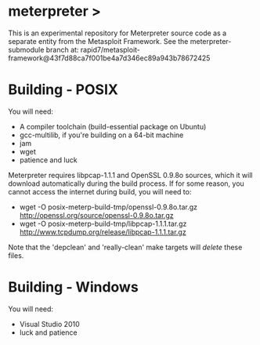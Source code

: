 meterpreter >
=============

This is an experimental repository for Meterpreter source code as a
separate entity from the Metasploit Framework. See the
meterpreter-submodule branch at:
rapid7/metasploit-framework@43f7d88ca7f001be4a7d346ec89a943b78672425


Building - POSIX
================
You will need:
 - A compiler toolchain (build-essential package on Ubuntu)
 - gcc-multilib, if you're building on a 64-bit machine
 - jam
 - wget
 - patience and luck

Meterpreter requires libpcap-1.1.1 and OpenSSL 0.9.8o sources, which it
will download automatically during the build process. If for some
reason, you cannot access the internet during build, you will need to:
 - wget -O posix-meterp-build-tmp/openssl-0.9.8o.tar.gz http://openssl.org/source/openssl-0.9.8o.tar.gz
 - wget -O posix-meterp-build-tmp/libpcap-1.1.1.tar.gz http://www.tcpdump.org/release/libpcap-1.1.1.tar.gz

Note that the 'depclean' and 'really-clean' make targets will *delete*
these files.

Building - Windows
==================
You will need:
 - Visual Studio 2010
 - luck and patience





